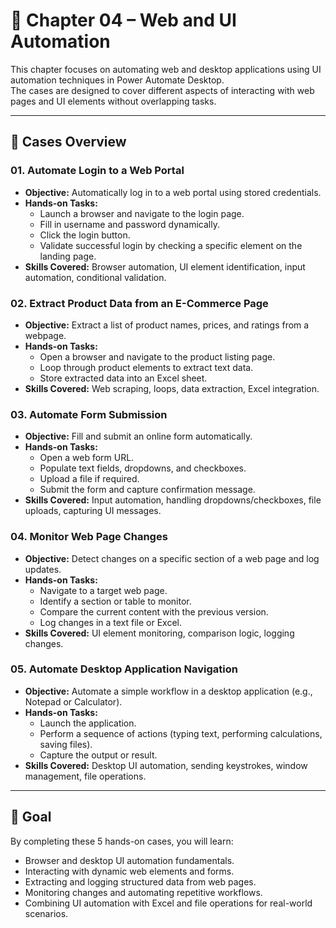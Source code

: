 # 📘 Chapter 04 – Web and UI Automation

This chapter focuses on automating web and desktop applications using UI automation techniques in Power Automate Desktop.  
The cases are designed to cover different aspects of interacting with web pages and UI elements without overlapping tasks.

---

## 📂 Cases Overview

### 01. Automate Login to a Web Portal
- **Objective:** Automatically log in to a web portal using stored credentials.
- **Hands-on Tasks:**
  - Launch a browser and navigate to the login page.
  - Fill in username and password dynamically.
  - Click the login button.
  - Validate successful login by checking a specific element on the landing page.
- **Skills Covered:** Browser automation, UI element identification, input automation, conditional validation.

### 02. Extract Product Data from an E-Commerce Page
- **Objective:** Extract a list of product names, prices, and ratings from a webpage.
- **Hands-on Tasks:**
  - Open a browser and navigate to the product listing page.
  - Loop through product elements to extract text data.
  - Store extracted data into an Excel sheet.
- **Skills Covered:** Web scraping, loops, data extraction, Excel integration.

### 03. Automate Form Submission
- **Objective:** Fill and submit an online form automatically.
- **Hands-on Tasks:**
  - Open a web form URL.
  - Populate text fields, dropdowns, and checkboxes.
  - Upload a file if required.
  - Submit the form and capture confirmation message.
- **Skills Covered:** Input automation, handling dropdowns/checkboxes, file uploads, capturing UI messages.

### 04. Monitor Web Page Changes
- **Objective:** Detect changes on a specific section of a web page and log updates.
- **Hands-on Tasks:**
  - Navigate to a target web page.
  - Identify a section or table to monitor.
  - Compare the current content with the previous version.
  - Log changes in a text file or Excel.
- **Skills Covered:** UI element monitoring, comparison logic, logging changes.

### 05. Automate Desktop Application Navigation
- **Objective:** Automate a simple workflow in a desktop application (e.g., Notepad or Calculator).
- **Hands-on Tasks:**
  - Launch the application.
  - Perform a sequence of actions (typing text, performing calculations, saving files).
  - Capture the output or result.
- **Skills Covered:** Desktop UI automation, sending keystrokes, window management, file operations.

---

## 🎯 Goal
By completing these 5 hands-on cases, you will learn:

- Browser and desktop UI automation fundamentals.
- Interacting with dynamic web elements and forms.
- Extracting and logging structured data from web pages.
- Monitoring changes and automating repetitive workflows.
- Combining UI automation with Excel and file operations for real-world scenarios.
